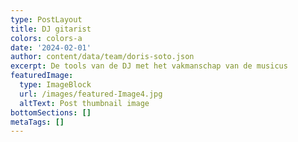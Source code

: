 ```yaml
---
type: PostLayout
title: DJ gitarist
colors: colors-a
date: '2024-02-01'
author: content/data/team/doris-soto.json
excerpt: De tools van de DJ met het vakmanschap van de musicus
featuredImage:
  type: ImageBlock
  url: /images/featured-Image4.jpg
  altText: Post thumbnail image
bottomSections: []
metaTags: []
---
```

